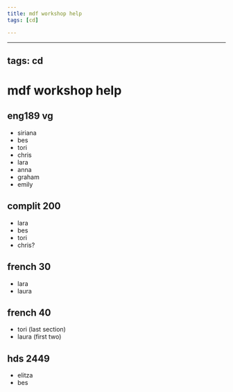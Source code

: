 ```yaml
---
title: mdf workshop help
tags: [cd]

---
```


---
tags: cd
---

# mdf workshop help

## eng189 vg
* siriana
* bes
* tori
* chris
* lara
* anna
* graham
* emily

## complit 200
* lara
* bes
* tori
* chris?

## french 30
* lara
* laura

## french 40
* tori (last section)
* laura (first two)

## hds 2449
* elitza
* bes